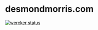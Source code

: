 # desmondmorris.com

[![wercker status](https://app.wercker.com/status/5f5a036790dba219db57ea3c88fed555 "wercker status")](https://app.wercker.com/project/bykey/5f5a036790dba219db57ea3c88fed555)
